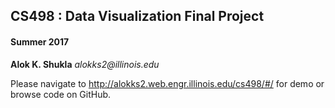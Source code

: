 

## CS498 : Data Visualization Final Project 

#### Summer 2017  

**Alok K. Shukla** _alokks2@illinois.edu_ 

Please navigate to http://alokks2.web.engr.illinois.edu/cs498/#/ for demo or browse code on GitHub.

